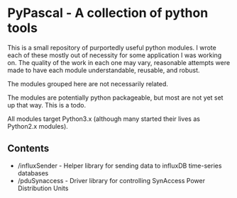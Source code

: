 PyPascal - A collection of python tools
=======================================

This is a small repository of purportedly useful python modules.
I wrote each of these mostly out of necessity for some application I was working on.
The quality of the work in each one may vary, reasonable attempts were made to have each module understandable, reusable, and robust.

The modules grouped here are not necessarily related.

The modules are potentially python packageable, but most are not yet set up that way.  This is a todo.

All modules target Python3.x (although many started their lives as Python2.x modules).

Contents
--------
- /influxSender          - Helper library for sending data to influxDB time-series databases
- /pduSynaccess          - Driver library for controlling SynAccess Power Distribution Units

